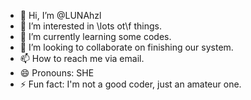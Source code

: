 - 👋 Hi, I’m @LUNAhzl
- 👀 I’m interested in \lots ot\f things.
- 🌱 I’m currently learning some codes.
- 💞️ I’m looking to collaborate on finishing our system.
- 📫 How to reach me via email.
- 😄 Pronouns: SHE
- ⚡ Fun fact: I'm not a good coder, just an amateur one.

<!---
LUNAhzl/LUNAhzl is a ✨ special ✨ repository because its `README.md` (this file) appears on your GitHub profile.
You can click the Preview link to take a look at your changes.
--->
